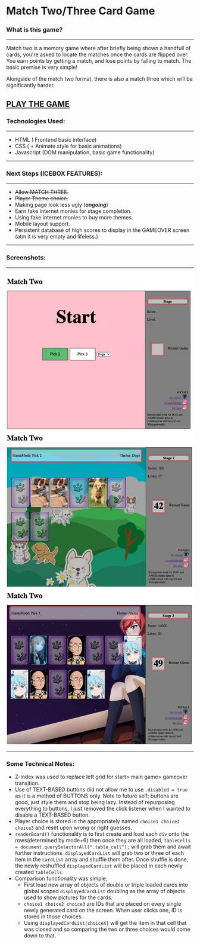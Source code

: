 # Match Two/Three Card Game

  

### What is this game?
---

Match two is a memory game where after briefly being shown a handfull of cards, you're asked to locate the matches once the cards are flipped over. You earn points by getting a match, and lose points by failing to match. The basic premise is very simple!

Alongside of the match two format, there is also a match three which will be significantly harder.

[PLAY THE GAME](https://onionsalot.github.io/GA_Project1_Match2/)
---
  
### Technologies Used:
---
- HTML ( Frontend basic interface)
- CSS ( + Animate.style for basic animations)
- Javascript (DOM manipulation, basic game functionality)

---

### Next Steps (ICEBOX FEATURES):
---
- ~~Allow MATCH THREE.~~
- ~~Player Theme choice.~~
- Making page look less ugly (***ongoing***)
- Earn fake internet monies for stage completion.
- Using fake internet monies to buy more themes.
- Mobile layout support.
- Persistent database of high scores to display in the GAMEOVER screen (atm it is very empty and lifeless.)
- ---
### Screenshots:
---
![pic1](/screenshots/1.png)
![pic2](/screenshots/2.png)
![pic3](/screenshots/3.png)

---
### Some Technical Notes:
- Z-index was used to replace left grid for start> main game> gameover transition.
- Use of TEXT-BASED buttons did not allow me to use `.disabled = true` as it is a method of BUTTONS only. Note to future self; buttons are good, just style them and stop being lazy. Instead of repurposing everything to buttons, I just removed the click listener when I wanted to disable a TEXT-BASED button.
- Player choice is stored in the appropriately named `choice1 choice2 choice3` and reset upon wrong or right guesses.
- `renderBoard()` functionality is to first create and load each `div` onto the rows(determined by mode+6) then once they are all loaded, `tableCells = document.querySelectorAll(".table_cell");` will grab them and await further instructions. `displayedCardList` will grab two or three of each item in the `cardList` array and shuffle them after. Once shuffle is done, the newly reshuffled `displayedCardList` will be placed in each newly created `tableCells`.
- Comparison functionality was simple;
	- First load new array of objects of double or triple loaded cards into global scoped `displayedCardList` doubling as the array of objects used to show pictures for the cards.
	- `choice1 choice2 choice3` are IDs that are placed on every single newly generated card on the screen. When user clicks one, ID is stored in those choices.
	- Using `displayedCardList[choiceX]` will get the item in that cell that was closed and so comparing the two or three choices would come down to that.

